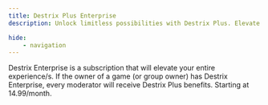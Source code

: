```yaml
---
title: Destrix Plus Enterprise
description: Unlock limitless possibilities with Destrix Plus. Elevate your entire experience.

hide:
    - navigation
---
```

Destrix Enterprise is a subscription that will elevate your entire experience/s. If the owner of a game (or group owner) has Destrix Enterprise, every moderator will receive Destrix Plus benefits. Starting at 14.99/month.